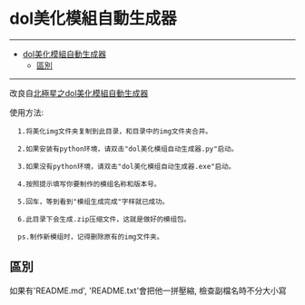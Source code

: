 # dol美化模組自動生成器

---

<!-- @import "[TOC]" {cmd="toc" depthFrom=1 depthTo=6 orderedList=false} -->

<!-- code_chunk_output -->

- [dol美化模組自動生成器](#dol美化模組自動生成器)
  - [區別](#區別)

<!-- /code_chunk_output -->

---

改良自[北極星之dol美化模組自動生成器](https://github.com/cphxj123/Dol-BJX-Mods/tree/main/%E8%87%AA%E5%88%B6%E7%BE%8E%E5%8C%96%E6%A8%A1%E7%BB%84%E7%94%9F%E6%88%90%E5%99%A8)

使用方法:

      1.将美化img文件夹复制到此目录，和目录中的img文件夹合并。

      2.如果安装有python环境，请双击"dol美化模组自动生成器.py"启动。

      3.如果没有python环境，请双击"dol美化模组自动生成器.exe"启动。

      4.按照提示填写你要制作的模组名称和版本号。

      5.回车，等到看到"模组生成完成"字样就已成功。

      6.此目录下会生成.zip压缩文件，这就是做好的模组包。

      ps.制作新模组时，记得删除原有的img文件夹。

## 區別

如果有'README\.md', 'README.txt'會把他一拼壓縮,
檢查副檔名時不分大小寫
